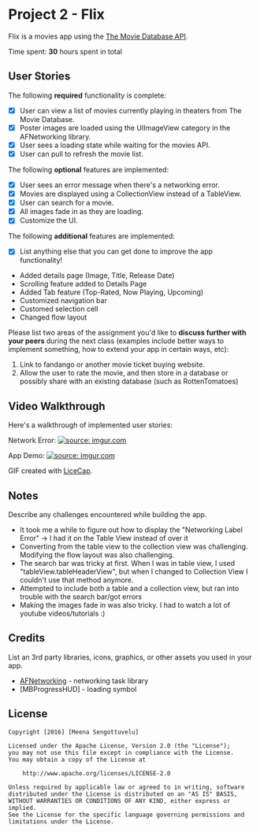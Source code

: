 # Project 2 - Flix

Flix is a movies app using the [The Movie Database API](http://docs.themoviedb.apiary.io/#).

Time spent: **30** hours spent in total

## User Stories

The following **required** functionality is complete:

- [x] User can view a list of movies currently playing in theaters from The Movie Database.
- [x] Poster images are loaded using the UIImageView category in the AFNetworking library.
- [x] User sees a loading state while waiting for the movies API.
- [x] User can pull to refresh the movie list.

The following **optional** features are implemented:

- [x] User sees an error message when there's a networking error.
- [x] Movies are displayed using a CollectionView instead of a TableView.
- [x] User can search for a movie.
- [x] All images fade in as they are loading.
- [x] Customize the UI.

The following **additional** features are implemented:

- [x] List anything else that you can get done to improve the app functionality!
- Added details page (Image, Title, Release Date)
- Scrolling feature added to Details Page
- Added Tab feature (Top-Rated, Now Playing, Upcoming)
- Customized navigation bar
- Customed selection cell
- Changed flow layout

Please list two areas of the assignment you'd like to **discuss further with your peers** during the next class (examples include better ways to implement something, how to extend your app in certain ways, etc):

1. Link to fandango or another movie ticket buying website.
2. Allow the user to rate the movie, and then store in a database or possibly share with an existing database (such as RottenTomatoes)

## Video Walkthrough

Here's a walkthrough of implemented user stories:

Network Error:
<a href="http://imgur.com/xNSoXAu"><img src="http://imgur.com/xNSoXAu.gif" title="source: imgur.com" /></a>

App Demo:
<a href="http://imgur.com/xNSoXAu"><img src="http://imgur.com/xNSoXAu.gif" title="source: imgur.com" /></a>


GIF created with [LiceCap](http://www.cockos.com/licecap/).

## Notes

Describe any challenges encountered while building the app.
- It took me a while to figure out how to display the "Networking Label Error" -> I had it on the Table View instead of over it
- Converting from the table view to the collection view was challenging. Modifying the flow layout was also challenging.
- The search bar was tricky at first. When I was in table view, I used "tableView.tableHeaderView", but when I changed to Collection View I couldn't use that method anymore.
- Attempted to include both a table and a collection view, but ran into trouble with the search bar/got errors
- Making the images fade in was also tricky. I had to watch a lot of youtube videos/tutorials :)

## Credits

List an 3rd party libraries, icons, graphics, or other assets you used in your app.

- [AFNetworking](https://github.com/AFNetworking/AFNetworking) - networking task library
- [MBProgressHUD] - loading symbol

## License

    Copyright [2016] [Meena Sengottuvelu]

    Licensed under the Apache License, Version 2.0 (the "License");
    you may not use this file except in compliance with the License.
    You may obtain a copy of the License at

        http://www.apache.org/licenses/LICENSE-2.0

    Unless required by applicable law or agreed to in writing, software
    distributed under the License is distributed on an "AS IS" BASIS,
    WITHOUT WARRANTIES OR CONDITIONS OF ANY KIND, either express or implied.
    See the License for the specific language governing permissions and
    limitations under the License.
